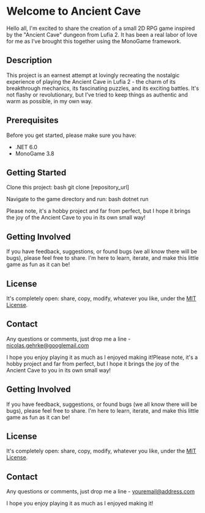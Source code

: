 # Welcome to Ancient Cave

Hello all, I'm excited to share the creation of a small 2D RPG game inspired by the "Ancient Cave" dungeon from Lufia 2. It has been a real labor of love for me as I’ve brought this together using the MonoGame framework.

## Description

This project is an earnest attempt at lovingly recreating the nostalgic experience of playing the Ancient Cave in Lufia 2 - the charm of its breakthrough mechanics, its fascinating puzzles, and its exciting battles. It's not flashy or revolutionary, but I've tried to keep things as authentic and warm as possible, in my own way.

## Prerequisites

Before you get started, please make sure you have:
- .NET 6.0
- MonoGame 3.8

## Getting Started

Clone this project:
bash git clone [repository_url]

Navigate to the game directory and run:
bash dotnet run

Please note, it's a hobby project and far from perfect, but I hope it brings the joy of the Ancient Cave to you in its own small way!

## Getting Involved

If you have feedback, suggestions, or found bugs (we all know there will be bugs), please feel free to share. I'm here to learn, iterate, and make this little game as fun as it can be!

## License

It's completely open: share, copy, modify, whatever you like, under the [MIT License](link-to-license).

## Contact

Any questions or comments, just drop me a line - [nicolas.gehrke@googlemail.com](mailto:nicolas.gehrke@googlemail.com)

I hope you enjoy playing it as much as I enjoyed making it!Please note, it's a hobby project and far from perfect, but I hope it brings the joy of the Ancient Cave to you in its own small way!

## Getting Involved

If you have feedback, suggestions, or found bugs (we all know there will be bugs), please feel free to share. I'm here to learn, iterate, and make this little game as fun as it can be!

## License

It's completely open: share, copy, modify, whatever you like, under the [MIT License](link-to-license).

## Contact

Any questions or comments, just drop me a line - [youremail@address.com](mailto:youremail@address.com)

I hope you enjoy playing it as much as I enjoyed making it!